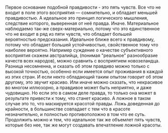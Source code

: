 Первое основание подобной правдивости - это пять чувств. Все что не входит в поле этого восприятия — сомнительно, и обладает меньшей правдивостью. А идеальное это принцип логического мышления, следствие которого, выверенная от неё правда. 
Иначе. Материальное наблюдаемо так-же сверх-материально, потому что это единственное что не входит в ряд из пяти чувств, что обладает большей вероятностью предсказания. Идеальное ближе всего к правдивому, потому что обладает большей устойчивостью, свойственное тому что наиболее вероятно. 
Например суждение о качестве субъективного восприятия скажем австралийца, (понимая "реальное" разнообразие качеств всех народов), можно сравнить с восприятием новозеландца. Разница несомненна, и сказать об этом правдиво можно только с высокой точностью, особенно если имеется опыт проживания в каждой из этих стран. И если некто обладающий таким опытом говорит об этом другому, это звучит красиво.
Или иначе можно сказать, что некрасивое во многом иллюзорно, а правдивое может быть неприятно, и даже чудовищно. Но если это в самом деле правда, то только она может в результате привести к тому, что станет красиво. А ложное в таком случае это то, что маскируется красотой правды. Ложь доведенная до крайности, в большинстве совпадает с тем что в красоте незначительно, и полностью противоположно в том что ее суть.
Продолжить можно и тем, что идеальное так же объемлет пять чувств, которые без нее, так же могут создавать впечатление ложной красоты.
